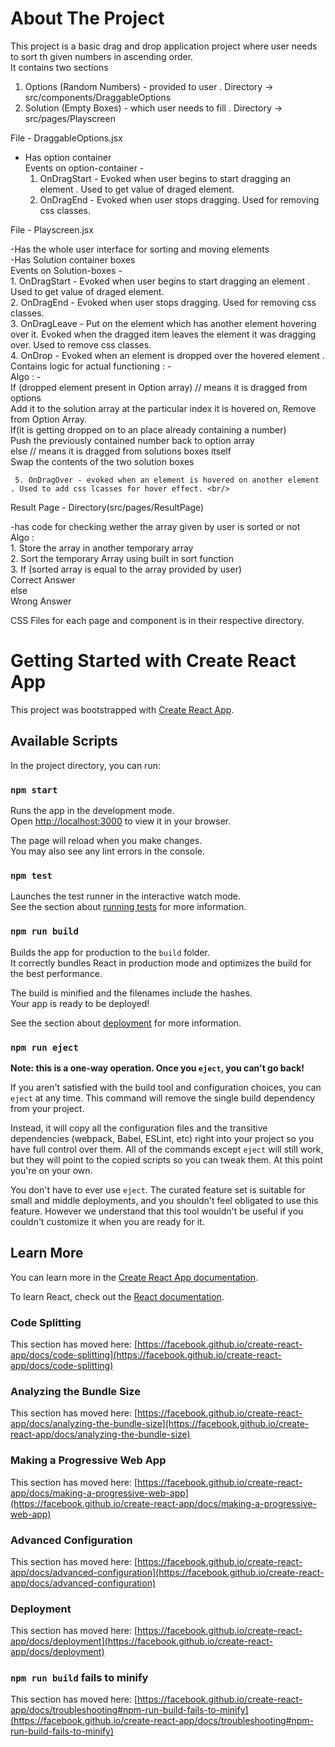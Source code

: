 
# About The Project

This project is a basic drag and drop application project where user needs to sort th given numbers in ascending order. <br/>
It contains two sections <br/>
1. Options (Random Numbers) - provided to user . Directory -> src/components/DraggableOptions <br/>
2. Solution (Empty Boxes) - which user needs to fill . Directory -> src/pages/Playscreen <br/>

File - DraggableOptions.jsx <br/>

- Has option container <br/>
  Events on option-container - <br/> 
    1. OnDragStart - Evoked when user begins to start dragging an element . Used to get value of draged element. <br/>
    2. OnDragEnd - Evoked when user stops dragging. Used for removing css classes. <br/>

File - Playscreen.jsx <br/>

-Has the whole user interface for sorting and moving elements <br/>
-Has Solution container boxes <br/>
    Events on Solution-boxes - <br/>
      1. OnDragStart - Evoked when user begins to start dragging an element . Used to get value of draged element. <br/>
      2. OnDragEnd - Evoked when user stops dragging. Used for removing css classes. <br/>
      3. OnDragLeave - Put on the element which has another element hovering over it. Evoked when the dragged item leaves the element it was dragging over. Used                         to remove css classes. <br/>
      4. OnDrop - Evoked when an element is dropped over the hovered element . <br/> 
            Contains logic for actual functioning : - <br/>
            Algo : - <br/>
              If (dropped element present in Option array) // means it is dragged from options <br/>
                  Add it to the solution array at the particular index it is hovered on, Remove from Option Array. <br/>
                  If(it is getting dropped on to an place already containing a number) <br/>
                    Push the previously contained number back to option array <br/>
              else  // means it is dragged from solutions boxes itself <br/>
                  Swap the contents of the two solution boxes <br/>
                  
     5. OnDragOver - evoked when an element is hovered on another element . Used to add css lcasses for hover effect. <br/>
     
     
     
Result Page - Directory(src/pages/ResultPage) <br/>

  -has code for checking wether the array given by user is sorted or not <br/>
      Algo :  <br/>
        1. Store the array in another temporary array <br/>
        2. Sort the temporary Array using built in sort function <br/>
        3. If (sorted array is equal to the array provided by user) <br/>
              Correct Answer <br/>
           else <br/>
              Wrong Answer <br/>
              
              
              
CSS Files for each page and component is in their respective directory. <br/>
  







# Getting Started with Create React App

This project was bootstrapped with [Create React App](https://github.com/facebook/create-react-app).

## Available Scripts

In the project directory, you can run:

### `npm start`

Runs the app in the development mode.\
Open [http://localhost:3000](http://localhost:3000) to view it in your browser.

The page will reload when you make changes.\
You may also see any lint errors in the console.

### `npm test`

Launches the test runner in the interactive watch mode.\
See the section about [running tests](https://facebook.github.io/create-react-app/docs/running-tests) for more information.

### `npm run build`

Builds the app for production to the `build` folder.\
It correctly bundles React in production mode and optimizes the build for the best performance.

The build is minified and the filenames include the hashes.\
Your app is ready to be deployed!

See the section about [deployment](https://facebook.github.io/create-react-app/docs/deployment) for more information.

### `npm run eject`

**Note: this is a one-way operation. Once you `eject`, you can't go back!**

If you aren't satisfied with the build tool and configuration choices, you can `eject` at any time. This command will remove the single build dependency from your project.

Instead, it will copy all the configuration files and the transitive dependencies (webpack, Babel, ESLint, etc) right into your project so you have full control over them. All of the commands except `eject` will still work, but they will point to the copied scripts so you can tweak them. At this point you're on your own.

You don't have to ever use `eject`. The curated feature set is suitable for small and middle deployments, and you shouldn't feel obligated to use this feature. However we understand that this tool wouldn't be useful if you couldn't customize it when you are ready for it.

## Learn More

You can learn more in the [Create React App documentation](https://facebook.github.io/create-react-app/docs/getting-started).

To learn React, check out the [React documentation](https://reactjs.org/).

### Code Splitting

This section has moved here: [https://facebook.github.io/create-react-app/docs/code-splitting](https://facebook.github.io/create-react-app/docs/code-splitting)

### Analyzing the Bundle Size

This section has moved here: [https://facebook.github.io/create-react-app/docs/analyzing-the-bundle-size](https://facebook.github.io/create-react-app/docs/analyzing-the-bundle-size)

### Making a Progressive Web App

This section has moved here: [https://facebook.github.io/create-react-app/docs/making-a-progressive-web-app](https://facebook.github.io/create-react-app/docs/making-a-progressive-web-app)

### Advanced Configuration

This section has moved here: [https://facebook.github.io/create-react-app/docs/advanced-configuration](https://facebook.github.io/create-react-app/docs/advanced-configuration)

### Deployment

This section has moved here: [https://facebook.github.io/create-react-app/docs/deployment](https://facebook.github.io/create-react-app/docs/deployment)

### `npm run build` fails to minify

This section has moved here: [https://facebook.github.io/create-react-app/docs/troubleshooting#npm-run-build-fails-to-minify](https://facebook.github.io/create-react-app/docs/troubleshooting#npm-run-build-fails-to-minify)

